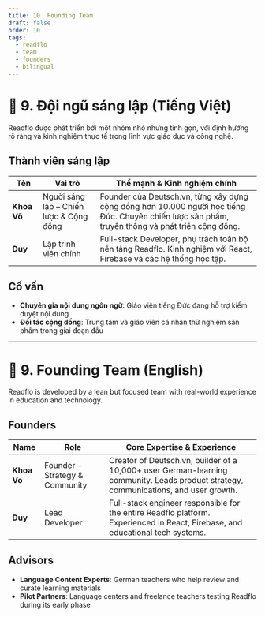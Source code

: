 ```yaml
---
title: 10. Founding Team
draft: false
order: 10
tags:
  - readflo
  - team
  - founders
  - bilingual
---
```


# 👥 9. Đội ngũ sáng lập (Tiếng Việt)

Readflo được phát triển bởi một nhóm nhỏ nhưng tinh gọn, với định hướng rõ ràng và kinh nghiệm thực tế trong lĩnh vực giáo dục và công nghệ.

## Thành viên sáng lập

| Tên           | Vai trò                  | Thế mạnh & Kinh nghiệm chính                         |
|----------------|---------------------------|--------------------------------------------------------|
| **Khoa Võ**     | Người sáng lập – Chiến lược & Cộng đồng | Founder của Deutsch.vn, từng xây dựng cộng đồng hơn 10.000 người học tiếng Đức. Chuyên chiến lược sản phẩm, truyền thông và phát triển cộng đồng. |
| **Duy**         | Lập trình viên chính     | Full-stack Developer, phụ trách toàn bộ nền tảng Readflo. Kinh nghiệm với React, Firebase và các hệ thống học tập. |

## Cố vấn

- **Chuyên gia nội dung ngôn ngữ**: Giáo viên tiếng Đức đang hỗ trợ kiểm duyệt nội dung
- **Đối tác cộng đồng**: Trung tâm và giáo viên cá nhân thử nghiệm sản phẩm trong giai đoạn đầu

---

# 👥 9. Founding Team (English)

Readflo is developed by a lean but focused team with real-world experience in education and technology.

## Founders

| Name         | Role                    | Core Expertise & Experience                            |
|--------------|--------------------------|---------------------------------------------------------|
| **Khoa Vo**   | Founder – Strategy & Community | Creator of Deutsch.vn, builder of a 10,000+ user German-learning community. Leads product strategy, communications, and user growth. |
| **Duy**       | Lead Developer            | Full-stack engineer responsible for the entire Readflo platform. Experienced in React, Firebase, and educational tech systems. |

## Advisors

- **Language Content Experts**: German teachers who help review and curate learning materials  
- **Pilot Partners**: Language centers and freelance teachers testing Readflo during its early phase

